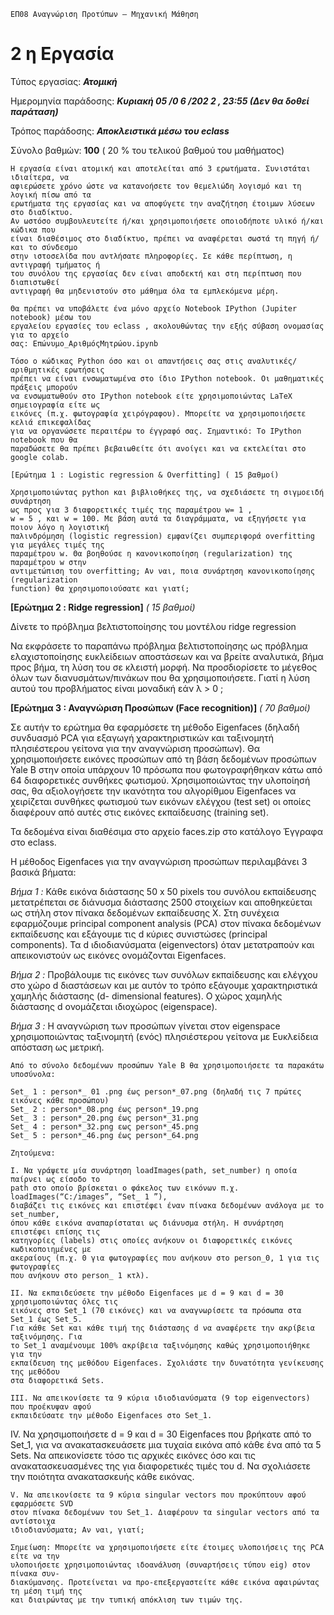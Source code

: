 ```
ΕΠ08 Αναγνώριση Προτύπων – Μηχανική Μάθηση
```
# 2 η Εργασία

Τύπος εργασίας: **_Ατομική_**

Ημερομηνία παράδοσης: **_Κυριακή 05 /0 6 /202 2 , 23:55 (Δεν θα δοθεί παράταση)_**

Τρόπος παράδοσης: **_Αποκλειστικά μέσω του eclass_**

Σύνολο βαθμών: **100** ( 20 % του τελικού βαθμού του μαθήματος)

```
Η εργασία είναι ατομική και αποτελείται από 3 ερωτήματα. Συνιστάται ιδιαίτερα, να
αφιερώσετε χρόνο ώστε να κατανοήσετε τον θεμελιώδη λογισμό και τη λογική πίσω από τα
ερωτήματα της εργασίας και να αποφύγετε την αναζήτηση έτοιμων λύσεων στο διαδίκτυο.
Αν ωστόσο συμβουλευτείτε ή/και χρησιμοποιήσετε οποιοδήποτε υλικό ή/και κώδικα που
είναι διαθέσιμος στο διαδίκτυο, πρέπει να αναφέρεται σωστά τη πηγή ή/και το σύνδεσμο
στην ιστοσελίδα που αντλήσατε πληροφορίες. Σε κάθε περίπτωση, η αντιγραφή τμήματος ή
του συνόλου της εργασίας δεν είναι αποδεκτή και στη περίπτωση που διαπιστωθεί
αντιγραφή θα μηδενιστούν στο μάθημα όλα τα εμπλεκόμενα μέρη.
```
```
Θα πρέπει να υποβάλετε ένα μόνο αρχείο Notebook IPython (Jupiter notebook) μέσω του
εργαλείου εργασίες του eclass , ακολουθώντας την εξής σύβαση ονομασίας για το αρχείο
σας: Επώνυμο_ΑριθμόςΜητρώου.ipynb
```
```
Tόσο ο κώδικας Python όσο και οι απαντήσεις σας στις αναλυτικές/αριθμητικές ερωτήσεις
πρέπει να είναι ενσωματωμένα στο ίδιο IPython notebook. Οι μαθηματικές πράξεις μπορούν
να ενσωματωθούν στο IPython notebook είτε χρησιμοποιώντας LaTeX σημειογραφία είτε ως
εικόνες (π.χ. φωτογραφία χειρόγραφου). Μπορείτε να χρησιμοποιήσετε κελιά επικεφαλίδας
για να οργανώσετε περαιτέρω το έγγραφό σας. Σημαντικό: Το IPython notebook που θα
παραδώσετε θα πρέπει βεβαιωθείτε ότι ανοίγει και να εκτελείται στο google colab.
```
```
[Ερώτημα 1 : Logistic regression & Overfitting] ( 15 βαθμοί)
```
```
Χρησιμοποιώντας python και βιβλιοθήκες της, να σχεδιάσετε τη σιγμοειδή συνάρτηση
ως προς για 3 διαφορετικές τιμές της παραμέτρου w= 1 ,
w = 5 , και w = 100. Με βάση αυτά τα διαγράμματα, να εξηγήσετε για ποιον λόγο η λογιστική
παλινδρόμηση (logistic regression) εμφανίζει συμπεριφορά overfitting για μεγάλες τιμές της
παραμέτρου w. Θα βοηθούσε η κανονικοποίηση (regularization) της παραμέτρου w στην
αντιμετώπιση του overfitting; Αν ναι, ποια συνάρτηση κανονικοποίησης (regularization
function) θα χρησιμοποιούσατε και γιατί;
```

**[Ερώτημα 2 : Ridge regression]** _( 15 βαθμοί)_

Δίνετε το πρόβλημα βελτιστοποίησης του μοντέλου ridge regression

Να εκφράσετε το παραπάνω πρόβλημα βελτιστοποίησης ως πρόβλημα ελαχιστοποίησης
ευκλείδειων αποστάσεων και να βρείτε αναλυτικά, βήμα προς βήμα, τη λύση του σε κλειστή
μορφή. Να προσδιορίσετε το μέγεθος όλων των διανυσμάτων/πινάκων που θα
χρησιμοποιήσετε. Γιατί η λύση αυτού του προβλήματος είναι μοναδική εάν λ > 0 ;

**[Ερώτημα 3 : Αναγνώριση Προσώπων (Face recognition)]** _( 70 βαθμοί)_

Σε αυτήν τo ερώτημα θα εφαρμόσετε τη μέθοδο Eigenfaces (δηλαδή συνδυασμό PCA για
εξαγωγή χαρακτηριστικών και ταξινομητή πλησιέστερου γείτονα για την αναγνώριση
προσώπων). Θα χρησιμοποιήσετε εικόνες προσώπων από τη βάση δεδομένων προσώπων
Yale B στην οποία υπάρχουν 10 πρόσωπα που φωτογραφήθηκαν κάτω από 64 διαφορετικές
συνθήκες φωτισμού. Χρησιμοποιώντας την υλοποίησή σας, θα αξιολογήσετε την ικανότητα
του αλγορίθμου Eigenfaces να χειρίζεται συνθήκες φωτισμού των εικόνων ελέγχου (test set)
οι οποίες διαφέρουν από αυτές στις εικόνες εκπαίδευσης (training set).

Τα δεδομένα είναι διαθέσιμα στο αρχείο faces.zip στο κατάλογο Έγγραφα στο eclass.

Η μέθοδος Eigenfaces για την αναγνώριση προσώπων περιλαμβάνει 3 βασικά βήματα:

_Βήμα 1 :_ Κάθε εικόνα διάστασης 50 x 50 pixels του συνόλου εκπαίδευσης μετατρέπεται σε
διάνυσμα διάστασης 2500 στοιχείων και αποθηκεύεται ως στήλη στον πίνακα δεδομένων
εκπαίδευσης Χ. Στη συνέχεια εφαρμόζουμε principal component analysis (PCA) στον πίνακα
δεδομένων εκπαίδευσης και εξάγουμε τις d κύριες συνιστώσες (principal components). Τα d
ιδιοδιανύσματα (eigenvectors) όταν μετατραπούν και απεικονιστούν ως εικόνες
ονομάζονται Eigenfaces.

_Βήμα 2 :_ Προβάλουμε τις εικόνες των συνόλων εκπαίδευσης και ελέγχου στο χώρο d
διαστάσεων και με αυτόν το τρόπο εξάγουμε χαρακτηριστικά χαμηλής διάστασης (d-
dimensional features). Ο χώρος χαμηλής διάστασης d ονομάζεται ιδιοχώρος (eigenspace).

_Βήμα 3 :_ H αναγνώριση των προσώπων γίνεται στον eigenspace χρησιμοποιώντας
ταξινομητή (ενός) πλησιέστερου γείτονα με Ευκλείδεια απόσταση ως μετρική.


```
Από το σύνολο δεδομένων προσώπων Yale B θα χρησιμοποιήσετε τα παρακάτω υποσύνολα:
```
```
Set_ 1 : person*_ 01 .png έως person*_07.png (δηλαδή τις 7 πρώτες εικόνες κάθε προσώπου)
Set_ 2 : person*_08.png έως person*_19.png
Set_ 3 : person*_20.png έως person*_31.png
Set_ 4 : person*_32.png εως person*_45.png
Set_ 5 : person*_46.png έως person*_64.png
```
```
Ζητούμενα:
```
```
I. Να γράψετε μία συνάρτηση loadImages(path, set_number) η οποία παίρνει ως είσοδο το
path στο οποίο βρίσκεται ο φάκελος των εικόνων π.χ. loadImages(“C:/images”, “Set_ 1 ”),
διαβάζει τις εικόνες και επιστέφει έναν πίνακα δεδομένων ανάλογα με το set_number,
όπου κάθε εικόνα αναπαρίσταται ως διάνυσμα στήλη. Η συνάρτηση επιστέφει επίσης τις
κατηγορίες (labels) στις οποίες ανήκουν οι διαφορετικές εικόνες κωδικοποιημένες με
ακεραίους (π.χ. 0 για φωτογραφίες που ανήκουν στο person_0, 1 για τις φωτογραφίες
που ανήκουν στο person_ 1 κτλ).
```
```
II. Να εκπαιδεύσετε την μέθοδο Eigenfaces με d = 9 και d = 30 χρησιμοποιώντας όλες τις
εικόνες στο Set_1 (70 εικόνες) και να αναγνωρίσετε τα πρόσωπα στα Set_1 έως Set_5.
Για κάθε Set και κάθε τιμή της διάστασης d να αναφέρετε την ακρίβεια ταξινόμησης. Για
το Set_1 αναμένουμε 100% ακρίβεια ταξινόμησης καθώς χρησιμοποιήθηκε για την
εκπαίδευση της μεθόδου Eigenfaces. Σχολιάστε την δυνατότητα γενίκευσης της μεθόδου
στα διαφορετικά Sets.
```
```
III. Να απεικονίσετε τα 9 κύρια ιδιοδιανύσματα (9 top eigenvectors) που προέκυψαν αφού
εκπαιδεύσατε την μέθοδο Eigenfaces στο Set_1.
```
IV. Να χρησιμοποιήσετε d = 9 και d = 30 Eigenfaces που βρήκατε από το Set_1, για να
ανακατασκευάσετε μια τυχαία εικόνα από κάθε ένα από τα 5 Sets. Να απεικονίσετε τόσο
τις αρχικές εικόνες όσο και τις ανακατασκευασμένες της για διαφορετικές τιμές του d.
Να σχολιάσετε την ποιότητα ανακατασκευής κάθε εικόνας.

```
V. Να απεικονίσετε τα 9 κύρια singular vectors που προκύπτουν αφού εφαρμόσετε SVD
στον πίνακα δεδομένων του Set_1. Διαφέρουν τα singular vectors από τα αντίστοιχα
ιδιοδιανύσματα; Αν ναι, γιατί;
```
```
Σημείωση: Μπορείτε να χρησιμοποιήσετε είτε έτοιμες υλοποιήσεις της PCA είτε να την
υλοποιήσετε χρησιμοποιώντας ιδοανάλυση (συναρτήσεις τύπου eig) στον πίνακα συν-
διακύμανσης. Προτείνεται να προ-επεξεργαστείτε κάθε εικόνα αφαιρώντας τη μέση τιμή της
και διαιρώντας με την τυπική απόκλιση των τιμών της.
```

